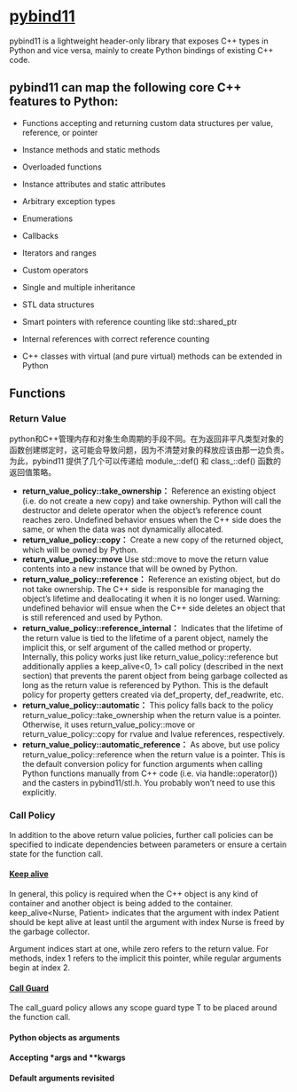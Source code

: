 # [pybind11](https://pybind11.readthedocs.io/en/stable/index.html)

pybind11 is a lightweight header-only library that exposes C++ types in Python and vice versa, mainly to create Python bindings of existing C++ code.

## pybind11 can map the following core C++ features to Python:

* Functions accepting and returning custom data structures per value, reference, or pointer

* Instance methods and static methods

* Overloaded functions

* Instance attributes and static attributes

* Arbitrary exception types

* Enumerations

* Callbacks

* Iterators and ranges

* Custom operators

* Single and multiple inheritance

* STL data structures

* Smart pointers with reference counting like std::shared_ptr

* Internal references with correct reference counting

* C++ classes with virtual (and pure virtual) methods can be extended in Python

## Functions

### Return Value

python和C++管理内存和对象生命周期的手段不同。在为返回非平凡类型对象的函数创建绑定时，这可能会导致问题，因为不清楚对象的释放应该由那一边负责。为此，pybind11 提供了几个可以传递给 module_::def() 和 class_::def() 函数的返回值策略。

- **return_value_policy::take_ownership：** Reference an existing object (i.e. do not create a new copy) and take ownership. Python will call the destructor and delete operator when the object’s reference count reaches zero. Undefined behavior ensues when the C++ side does the same, or when the data was not dynamically allocated.
- **return_value_policy::copy：** Create a new copy of the returned object, which will be owned by Python. 
- **return_value_policy::move** Use std::move to move the return value contents into a new instance that will be owned by Python.
- **return_value_policy::reference：** Reference an existing object, but do not take ownership. The C++ side is responsible for managing the object’s lifetime and deallocating it when it is no longer used. Warning: undefined behavior will ensue when the C++ side deletes an object that is still referenced and used by Python.
- **return_value_policy::reference_internal：** Indicates that the lifetime of the return value is tied to the lifetime of a parent object, namely the implicit this, or self argument of the called method or property. Internally, this policy works just like return_value_policy::reference but additionally applies a keep_alive<0, 1> call policy (described in the next section) that prevents the parent object from being garbage collected as long as the return value is referenced by Python. This is the default policy for property getters created via def_property, def_readwrite, etc.
- **return_value_policy::automatic：** This policy falls back to the policy return_value_policy::take_ownership when the return value is a pointer. Otherwise, it uses return_value_policy::move or return_value_policy::copy for rvalue and lvalue references, respectively.
- **return_value_policy::automatic_reference：** As above, but use policy return_value_policy::reference when the return value is a pointer. This is the default conversion policy for function arguments when calling Python functions manually from C++ code (i.e. via handle::operator()) and the casters in pybind11/stl.h. You probably won’t need to use this explicitly.

### Call Policy

In addition to the above return value policies, further call policies can be specified to indicate dependencies between parameters or ensure a certain state for the function call.

#### [Keep alive](https://pybind11.readthedocs.io/en/latest/advanced/functions.html#keep-alive)

In general, this policy is required when the C++ object is any kind of container and another object is being added to the container. keep_alive<Nurse, Patient> indicates that the argument with index Patient should be kept alive at least until the argument with index Nurse is freed by the garbage collector.

Argument indices start at one, while zero refers to the return value. For methods, index 1 refers to the implicit this pointer, while regular arguments begin at index 2.

#### [Call Guard](https://pybind11.readthedocs.io/en/latest/advanced/functions.html#call-guard)

The call_guard<T> policy allows any scope guard type T to be placed around the function call. 

#### Python objects as arguments

#### Accepting *args and **kwargs

#### Default arguments revisited

